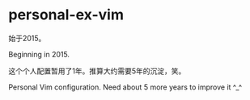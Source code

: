 # personal-ex-vim

始于2015。

Beginning in 2015.


这个个人配置暂用了1年。推算大约需要5年的沉淀，笑。

Personal Vim configuration. Need about 5 more years to improve it ^_^
